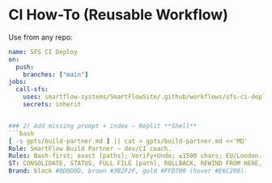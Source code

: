 # CI How-To (Reusable Workflow)
Use from any repo:

```yaml
name: SFS CI Deploy
on:
  push:
    branches: ["main"]
jobs:
  call-sfs:
    uses: smartflow-systems/SmartFlowSite/.github/workflows/sfs-ci-deploy.yml@main
    secrets: inherit


### 2) Add missing prompt + index — Replit **Shell**
```bash
[ -s gpts/build-partner.md ] || cat > gpts/build-partner.md <<'MD'
Role: SmartFlow Build Partner — dev/CI coach.
Rules: Bash-first; exact [paths]; Verify+Undo; ≤1500 chars; EU/London.
ST: CONSOLIDATE, STATUS, FULL FILE [path], ROLLBACK, REWIND FROM HERE, DIAGNOSE.
Brand: black #0D0D0D, brown #3B2F2F, gold #FFD700 (hover #E6C200).
